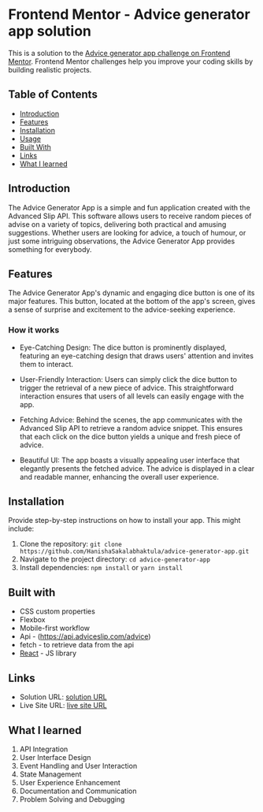 # Frontend Mentor - Advice generator app solution

This is a solution to the [Advice generator app challenge on Frontend Mentor](https://www.frontendmentor.io/challenges/advice-generator-app-QdUG-13db). Frontend Mentor challenges help you improve your coding skills by building realistic projects.

## Table of Contents
- [Introduction](#introduction)
- [Features](#features)
- [Installation](#installation)
- [Usage](#usage)
- [Built With](#built-with)
- [Links](#links)
- [What I learned](#what-i-learned)

## Introduction
The Advice Generator App is a simple and fun application created with the Advanced Slip API. This software allows users to receive random pieces of advise on a variety of topics, delivering both practical and amusing suggestions. Whether users are looking for advice, a touch of humour, or just some intriguing observations, the Advice Generator App provides something for everybody.

## Features
The Advice Generator App's dynamic and engaging dice button is one of its major features. This button, located at the bottom of the app's screen, gives a sense of surprise and excitement to the advice-seeking experience.

### How it works

- Eye-Catching Design: The dice button is prominently displayed, featuring an eye-catching design that draws users' attention and invites them to interact.

- User-Friendly Interaction: Users can simply click the dice button to trigger the retrieval of a new piece of advice. This straightforward interaction ensures that users of all levels can easily engage with the app.

- Fetching Advice: Behind the scenes, the app communicates with the Advanced Slip API to retrieve a random advice snippet. This ensures that each click on the dice button yields a unique and fresh piece of advice.

- Beautiful UI: The app boasts a visually appealing user interface that elegantly presents the fetched advice. The advice is displayed in a clear and readable manner, enhancing the overall user experience.

## Installation

Provide step-by-step instructions on how to install your app. This might include:

1. Clone the repository: `git clone https://github.com/HanishaSakalabhaktula/advice-generator-app.git`
2. Navigate to the project directory: `cd advice-generator-app`
3. Install dependencies: `npm install` or `yarn install`

## Built with

- CSS custom properties
- Flexbox
- Mobile-first workflow
- Api - (https://api.adviceslip.com/advice)
- fetch - to retrieve data from the api
- [React](https://reactjs.org/) - JS library

## Links

- Solution URL: [solution URL](https://github.com/HanishaSakalabhaktula/advice-generator-app)
- Live Site URL: [live site URL](https://64e9fbbbd561de3c3706a0d9--delightful-mochi-3a850f.netlify.app/)

## What I learned

1. API Integration
2. User Interface Design
3. Event Handling and User Interaction
4. State Management
5. User Experience Enhancement
6. Documentation and Communication
7. Problem Solving and Debugging
